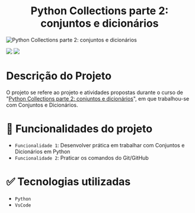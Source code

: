 # <h1 align="center"> Python Collections parte 2: conjuntos e dicionários </h1>

![Python Collections parte 2: conjuntos e dicionários](https://user-images.githubusercontent.com/95968249/210395642-26f76aea-c600-4c1d-ac2c-1d09c587b911.png)<p align="center">

<img src="https://img.shields.io/static/v1?label=STATUS&message=FINALIZADO&color=GREEN&style=for-the-badge"/>
<img src="https://img.shields.io/github/stars/uranolais/alura-git?style=for-the-badge"/>
</p>

# Descrição do Projeto
O projeto se refere ao projeto e atividades propostas durante o curso de "[Python Collections parte 2: conjuntos e dicionários](https://cursos.alura.com.br/course/python-collections-conjuntos-e-dicionarios)", em que trabalhou-se com Conjuntos e Dicionários.

# :hammer: Funcionalidades do projeto

- `Funcionalidade 1`: Desenvolver prática em trabalhar com Conjuntos e Dicionários em Python
- `Funcionalidade 2`: Praticar os comandos do Git/GitHub

# ✅ Tecnologias utilizadas
- `Python`
- `VsCode`
